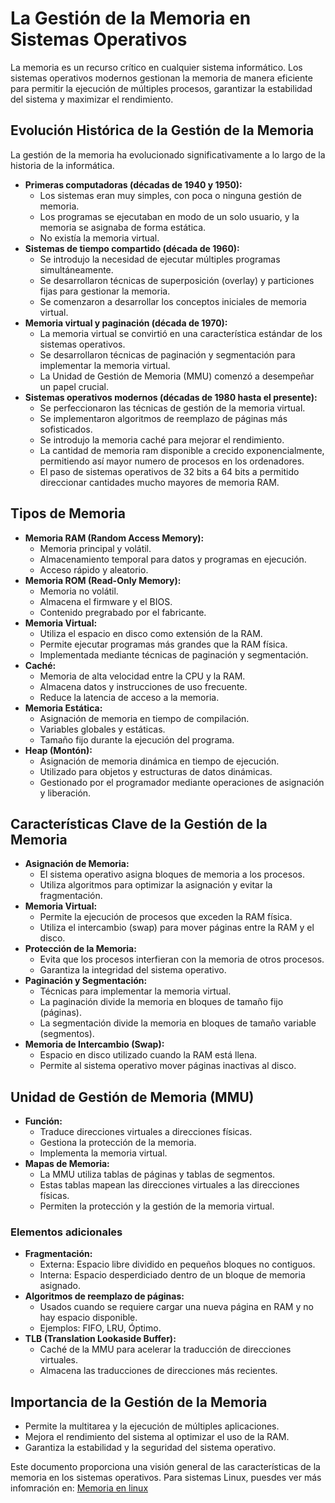 # La Gestión de la Memoria en Sistemas Operativos

La memoria es un recurso crítico en cualquier sistema informático. Los sistemas operativos modernos gestionan la memoria de manera eficiente para permitir la ejecución de múltiples procesos, garantizar la estabilidad del sistema y maximizar el rendimiento.

## Evolución Histórica de la Gestión de la Memoria

La gestión de la memoria ha evolucionado significativamente a lo largo de la historia de la informática.

* **Primeras computadoras (décadas de 1940 y 1950):**
    * Los sistemas eran muy simples, con poca o ninguna gestión de memoria.
    * Los programas se ejecutaban en modo de un solo usuario, y la memoria se asignaba de forma estática.
    * No existía la memoria virtual.
* **Sistemas de tiempo compartido (década de 1960):**
    * Se introdujo la necesidad de ejecutar múltiples programas simultáneamente.
    * Se desarrollaron técnicas de superposición (overlay) y particiones fijas para gestionar la memoria.
    * Se comenzaron a desarrollar los conceptos iniciales de memoria virtual.
* **Memoria virtual y paginación (década de 1970):**
    * La memoria virtual se convirtió en una característica estándar de los sistemas operativos.
    * Se desarrollaron técnicas de paginación y segmentación para implementar la memoria virtual.
    * La Unidad de Gestión de Memoria (MMU) comenzó a desempeñar un papel crucial.
* **Sistemas operativos modernos (décadas de 1980 hasta el presente):**
    * Se perfeccionaron las técnicas de gestión de la memoria virtual.
    * Se implementaron algoritmos de reemplazo de páginas más sofisticados.
    * Se introdujo la memoria caché para mejorar el rendimiento.
    * La cantidad de memoria ram disponible a crecido exponencialmente, permitiendo así mayor numero de procesos en los ordenadores.
    * El paso de sistemas operativos de 32 bits a 64 bits a permitido direccionar cantidades mucho mayores de memoria RAM.

## Tipos de Memoria

* **Memoria RAM (Random Access Memory):**
    * Memoria principal y volátil.
    * Almacenamiento temporal para datos y programas en ejecución.
    * Acceso rápido y aleatorio.
* **Memoria ROM (Read-Only Memory):**
    * Memoria no volátil.
    * Almacena el firmware y el BIOS.
    * Contenido pregrabado por el fabricante.
* **Memoria Virtual:**
    * Utiliza el espacio en disco como extensión de la RAM.
    * Permite ejecutar programas más grandes que la RAM física.
    * Implementada mediante técnicas de paginación y segmentación.
* **Caché:**
    * Memoria de alta velocidad entre la CPU y la RAM.
    * Almacena datos y instrucciones de uso frecuente.
    * Reduce la latencia de acceso a la memoria.
* **Memoria Estática:**
    * Asignación de memoria en tiempo de compilación.
    * Variables globales y estáticas.
    * Tamaño fijo durante la ejecución del programa.
* **Heap (Montón):**
    * Asignación de memoria dinámica en tiempo de ejecución.
    * Utilizado para objetos y estructuras de datos dinámicas.
    * Gestionado por el programador mediante operaciones de asignación y liberación.

## Características Clave de la Gestión de la Memoria

* **Asignación de Memoria:**
    * El sistema operativo asigna bloques de memoria a los procesos.
    * Utiliza algoritmos para optimizar la asignación y evitar la fragmentación.
* **Memoria Virtual:**
    * Permite la ejecución de procesos que exceden la RAM física.
    * Utiliza el intercambio (swap) para mover páginas entre la RAM y el disco.
* **Protección de la Memoria:**
    * Evita que los procesos interfieran con la memoria de otros procesos.
    * Garantiza la integridad del sistema operativo.
* **Paginación y Segmentación:**
    * Técnicas para implementar la memoria virtual.
    * La paginación divide la memoria en bloques de tamaño fijo (páginas).
    * La segmentación divide la memoria en bloques de tamaño variable (segmentos).
* **Memoria de Intercambio (Swap):**
    * Espacio en disco utilizado cuando la RAM está llena.
    * Permite al sistema operativo mover páginas inactivas al disco.

## Unidad de Gestión de Memoria (MMU)

* **Función:**
    * Traduce direcciones virtuales a direcciones físicas.
    * Gestiona la protección de la memoria.
    * Implementa la memoria virtual.
* **Mapas de Memoria:**
    * La MMU utiliza tablas de páginas y tablas de segmentos.
    * Estas tablas mapean las direcciones virtuales a las direcciones físicas.
    * Permiten la protección y la gestión de la memoria virtual.

### Elementos adicionales

* **Fragmentación:**
    * Externa: Espacio libre dividido en pequeños bloques no contiguos.
    * Interna: Espacio desperdiciado dentro de un bloque de memoria asignado.
* **Algoritmos de reemplazo de páginas:**
    * Usados cuando se requiere cargar una nueva página en RAM y no hay espacio disponible.
    * Ejemplos: FIFO, LRU, Óptimo.
* **TLB (Translation Lookaside Buffer):**
    * Caché de la MMU para acelerar la traducción de direcciones virtuales.
    * Almacena las traducciones de direcciones más recientes.

## Importancia de la Gestión de la Memoria

* Permite la multitarea y la ejecución de múltiples aplicaciones.
* Mejora el rendimiento del sistema al optimizar el uso de la RAM.
* Garantiza la estabilidad y la seguridad del sistema operativo.

Este documento proporciona una visión general de las características de la memoria en los sistemas operativos. Para sistemas Linux, puesdes ver más infomración en: [Memoria en linux](https://github.com/evalenciEAFIT/courses/blob/main/SistemasOperativos/LlamadaSistema/Memoria/GestionMemoriaINTRO.md)
